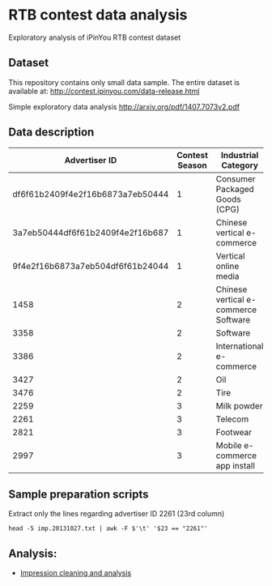 # RTB contest data analysis
Exploratory analysis of iPinYou RTB contest dataset

Dataset
-------
This repository contains only small data sample. The entire dataset is available at:
http://contest.ipinyou.com/data-release.html

Simple exploratory data analysis http://arxiv.org/pdf/1407.7073v2.pdf

Data description
-------

| Advertiser ID | Contest Season | Industrial Category |
| --- | --- | --- |
| df6f61b2409f4e2f16b6873a7eb50444 | 1 | Consumer Packaged Goods (CPG) |
| 3a7eb50444df6f61b2409f4e2f16b687 | 1 | Chinese vertical e-commerce |
| 9f4e2f16b6873a7eb504df6f61b24044 | 1 | Vertical online media |
| 1458 | 2 | Chinese vertical e-commerce Software |
| 3358 | 2 | Software |
| 3386 | 2 | International e-commerce |
| 3427 | 2 | Oil |
| 3476 | 2 | Tire |
| 2259 | 3 | Milk powder  |
| 2261 | 3 | Telecom |
| 2821 | 3 | Footwear |
| 2997 | 3 | Mobile e-commerce app install |

Sample preparation scripts
-------

Extract only the lines regarding advertiser ID 2261 (23rd column)

    head -5 imp.20131027.txt | awk -F $'\t' '$23 == "2261"'
    
Analysis:
------
* [Impression cleaning and analysis](https://nemusa.github.io/rtb_data_mining/raw_data_cleaning)

